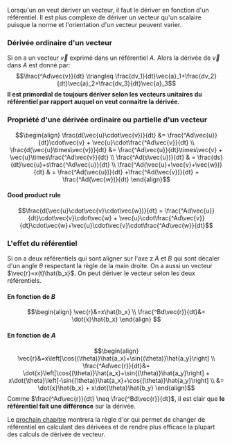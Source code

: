 Lorsqu'un on veut dériver un vecteur, il faut le dériver en fonction d'un référentiel. Il est plus complexe de dériver un vecteur qu'un scalaire puisque la norme et l'orientation d'un vecteur peuvent varier. 

### Dérivée ordinaire d'un vecteur
Si on a un vecteur $\vec{v}$ exprimé dans un référentiel $A$. Alors la dérivée de $\vec{v}$ dans $A$ est donné par:
$$\frac{^Ad\vec{v}}{dt} \triangleq \frac{dv_1}{dt}\vec{a}_1+\frac{dv_2}{dt}\vec{a}_2+\frac{dv_3}{dt}\vec{a}_3$$
**Il est primordial de toujours dériver selon les vecteurs unitaires du référentiel par rapport auquel on veut connaitre la dérivée.**

### Propriété d'une dérivée ordinaire ou partielle d'un vecteur
$$\begin{align}
\frac{d(\vec{u}\cdot\vec{v})}{dt} &= \frac{^Ad\vec{u}}{dt}\cdot\vec{v} + \vec{u}\cdot\frac{^Ad\vec{v}}{dt} \\
\frac{d(\vec{u}\times\vec{v})}{dt} &= \frac{^Ad\vec{u}}{dt}\times\vec{v} + \vec{u}\times\frac{^Ad\vec{v}}{dt} \\
\frac{^Ad(s\vec{u})}{dt} & = \frac{ds}{dt}\vec{u}+s\frac{^Ad\vec{u}}{dt} \\
\frac{^Ad(\vec{u}+\vec{v}+\vec{w})}{dt} & = \frac{^Ad(\vec{u})}{dt} +\frac{^Ad(\vec{v})}{dt} + \frac{^Ad(\vec{w})}{dt}
\end{align}$$
#### Good product rule
$$\frac{d(\vec{u}\cdot\vec{v}\cdot\vec{w})}{dt} = \frac{^Ad\vec{u}}{dt}\cdot\vec{v}\cdot\vec{w} + \vec{u}\cdot\frac{^Ad\vec{v}}{dt}\cdot\vec{w}+\vec{u}\cdot\vec{v}\cdot\frac{^Ad\vec{w}}{dt}$$
### L'effet du référentiel

Si on a deux référentiels qui sont aligner sur l'axe z $A$ et $B$ qui sont décaler d'un angle $\theta$ respectant la règle de la main droite. On a aussi un vecteur $\vec{r}=x(t)\hat{b_x}$. On peut dériver le vecteur selon les deux référentiels.

#### En fonction de $B$
$$\begin{align}
\vec{r}&=x\hat{b_x} \\
\frac{^Bd\vec{r}}{dt}&= \dot{x}\hat{b_x}
\end{align}
$$

#### En fonction de $A$
$$\begin{align}
\vec{r}&=x\left[\cos{(\theta)}\hat{a_x}+\sin{(\theta)}\hat{a_y}\right] \\
\frac{^Ad\vec{r}}{dt}&= \dot{x}\left[\cos{(\theta)}\hat{a_x}+\sin{(\theta)}\hat{a_y}\right] + x\dot{\theta}\left[-\sin{(\theta)}\hat{a_x}+\cos{(\theta)}\hat{a_y}\right] \\
&= \dot{x}\hat{b_x} + x\dot{\theta}\hat{b_y}
\end{align}$$
Comme $\frac{^Ad\vec{r}}{dt} \neq \frac{^Bd\vec{r}}{dt}$, il est clair que **le référentiel fait une différence** sur la dérivée.

Le [prochain chapitre](Vitesse%20et%20accélération%20angulaire.md) montrera la règle d'or qui permet de changer de référentiel en calculant des dérivées et de rendre plus efficace la plupart des calculs de dérivée de vecteur.
